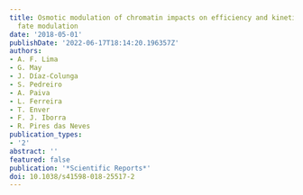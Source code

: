 ```yaml
---
title: Osmotic modulation of chromatin impacts on efficiency and kinetics of cell
  fate modulation
date: '2018-05-01'
publishDate: '2022-06-17T18:14:20.196357Z'
authors:
- A. F. Lima
- G. May
- J. Díaz-Colunga
- S. Pedreiro
- A. Paiva
- L. Ferreira
- T. Enver
- F. J. Iborra
- R. Pires das Neves
publication_types:
- '2'
abstract: ''
featured: false
publication: '*Scientific Reports*'
doi: 10.1038/s41598-018-25517-2
---
```


